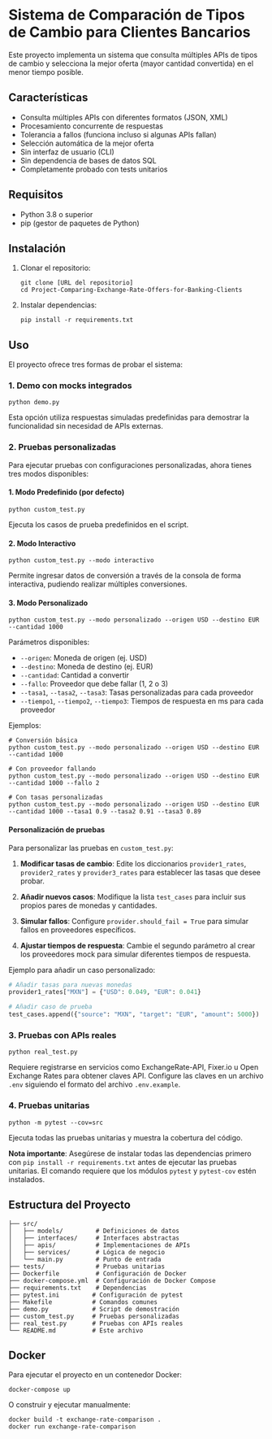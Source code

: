 # Sistema de Comparación de Tipos de Cambio para Clientes Bancarios

Este proyecto implementa un sistema que consulta múltiples APIs de tipos de cambio y selecciona la mejor oferta (mayor cantidad convertida) en el menor tiempo posible.

## Características

- Consulta múltiples APIs con diferentes formatos (JSON, XML)
- Procesamiento concurrente de respuestas
- Tolerancia a fallos (funciona incluso si algunas APIs fallan)
- Selección automática de la mejor oferta
- Sin interfaz de usuario (CLI)
- Sin dependencia de bases de datos SQL
- Completamente probado con tests unitarios

## Requisitos

- Python 3.8 o superior
- pip (gestor de paquetes de Python)

## Instalación

1. Clonar el repositorio:
   ```
   git clone [URL del repositorio]
   cd Project-Comparing-Exchange-Rate-Offers-for-Banking-Clients
   ```

2. Instalar dependencias:
   ```
   pip install -r requirements.txt
   ```

## Uso

El proyecto ofrece tres formas de probar el sistema:

### 1. Demo con mocks integrados

```
python demo.py
```

Esta opción utiliza respuestas simuladas predefinidas para demostrar la funcionalidad sin necesidad de APIs externas.

### 2. Pruebas personalizadas

Para ejecutar pruebas con configuraciones personalizadas, ahora tienes tres modos disponibles:

#### 1. Modo Predefinido (por defecto)

```
python custom_test.py
```

Ejecuta los casos de prueba predefinidos en el script.

#### 2. Modo Interactivo

```
python custom_test.py --modo interactivo
```

Permite ingresar datos de conversión a través de la consola de forma interactiva, pudiendo realizar múltiples conversiones.

#### 3. Modo Personalizado

```
python custom_test.py --modo personalizado --origen USD --destino EUR --cantidad 1000
```

Parámetros disponibles:

- `--origen`: Moneda de origen (ej. USD)
- `--destino`: Moneda de destino (ej. EUR)
- `--cantidad`: Cantidad a convertir
- `--fallo`: Proveedor que debe fallar (1, 2 o 3)
- `--tasa1`, `--tasa2`, `--tasa3`: Tasas personalizadas para cada proveedor
- `--tiempo1`, `--tiempo2`, `--tiempo3`: Tiempos de respuesta en ms para cada proveedor

Ejemplos:

```
# Conversión básica
python custom_test.py --modo personalizado --origen USD --destino EUR --cantidad 1000

# Con proveedor fallando
python custom_test.py --modo personalizado --origen USD --destino EUR --cantidad 1000 --fallo 2

# Con tasas personalizadas
python custom_test.py --modo personalizado --origen USD --destino EUR --cantidad 1000 --tasa1 0.9 --tasa2 0.91 --tasa3 0.89
```

#### Personalización de pruebas

Para personalizar las pruebas en `custom_test.py`:

1. **Modificar tasas de cambio**: Edite los diccionarios `provider1_rates`, `provider2_rates` y `provider3_rates` para establecer las tasas que desee probar.

2. **Añadir nuevos casos**: Modifique la lista `test_cases` para incluir sus propios pares de monedas y cantidades.

3. **Simular fallos**: Configure `provider.should_fail = True` para simular fallos en proveedores específicos.

4. **Ajustar tiempos de respuesta**: Cambie el segundo parámetro al crear los proveedores mock para simular diferentes tiempos de respuesta.

Ejemplo para añadir un caso personalizado:
```python
# Añadir tasas para nuevas monedas
provider1_rates["MXN"] = {"USD": 0.049, "EUR": 0.041}

# Añadir caso de prueba
test_cases.append({"source": "MXN", "target": "EUR", "amount": 5000})
```

### 3. Pruebas con APIs reales

```
python real_test.py
```

Requiere registrarse en servicios como ExchangeRate-API, Fixer.io u Open Exchange Rates para obtener claves API. Configure las claves en un archivo `.env` siguiendo el formato del archivo `.env.example`.

### 4. Pruebas unitarias

```
python -m pytest --cov=src
```

Ejecuta todas las pruebas unitarias y muestra la cobertura del código.

**Nota importante**: Asegúrese de instalar todas las dependencias primero con `pip install -r requirements.txt` antes de ejecutar las pruebas unitarias. El comando requiere que los módulos `pytest` y `pytest-cov` estén instalados.

## Estructura del Proyecto

```
├── src/
│   ├── models/         # Definiciones de datos
│   ├── interfaces/     # Interfaces abstractas
│   ├── apis/           # Implementaciones de APIs
│   ├── services/       # Lógica de negocio
│   └── main.py         # Punto de entrada
├── tests/              # Pruebas unitarias
├── Dockerfile          # Configuración de Docker
├── docker-compose.yml  # Configuración de Docker Compose
├── requirements.txt    # Dependencias
├── pytest.ini         # Configuración de pytest
├── Makefile           # Comandos comunes
├── demo.py            # Script de demostración
├── custom_test.py     # Pruebas personalizadas
├── real_test.py       # Pruebas con APIs reales
└── README.md          # Este archivo
```

## Docker

Para ejecutar el proyecto en un contenedor Docker:

```
docker-compose up
```

O construir y ejecutar manualmente:

```
docker build -t exchange-rate-comparison .
docker run exchange-rate-comparison
```